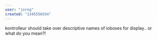 ```yaml
---
user: "joreg"
created: "1345556934"
---
```


kontrolleur should take over descriptive names of ioboxes for display.. or what do you mean?!
